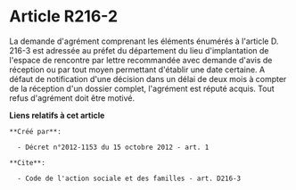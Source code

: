 # Article R216-2

La demande d'agrément comprenant les éléments énumérés à l'article D. 216-3 est adressée au préfet du département du lieu
d'implantation de l'espace de rencontre par lettre recommandée avec demande d'avis de réception ou par tout moyen permettant
d'établir une date certaine. A défaut de notification d'une décision dans un délai de deux mois à compter de la réception
d'un dossier complet, l'agrément est réputé acquis. Tout refus d'agrément doit être motivé.

**Liens relatifs à cet article**

	**Créé par**:

	  - Décret n°2012-1153 du 15 octobre 2012 - art. 1

	**Cite**:

	  - Code de l'action sociale et des familles - art. D216-3
